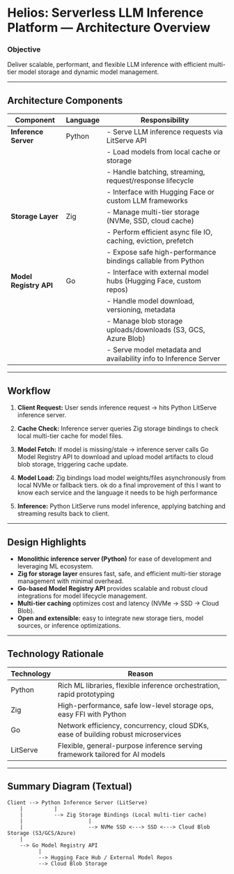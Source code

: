 # Helios: Serverless LLM Inference Platform — Architecture Overview

### Objective

Deliver scalable, performant, and flexible LLM inference with efficient multi-tier model storage and dynamic model management.

---

## Architecture Components

| Component              | Language | Responsibility                                                    |
| ---------------------- | -------- | ----------------------------------------------------------------- |
| **Inference Server**   | Python   | - Serve LLM inference requests via LitServe API                   |
|                        |          | - Load models from local cache or storage                         |
|                        |          | - Handle batching, streaming, request/response lifecycle          |
|                        |          | - Interface with Hugging Face or custom LLM frameworks            |
| **Storage Layer**      | Zig      | - Manage multi-tier storage (NVMe, SSD, cloud cache)              |
|                        |          | - Perform efficient async file IO, caching, eviction, prefetch    |
|                        |          | - Expose safe high-performance bindings callable from Python      |
| **Model Registry API** | Go       | - Interface with external model hubs (Hugging Face, custom repos) |
|                        |          | - Handle model download, versioning, metadata                     |
|                        |          | - Manage blob storage uploads/downloads (S3, GCS, Azure Blob)     |
|                        |          | - Serve model metadata and availability info to Inference Server  |

---

## Workflow

1. **Client Request:**
   User sends inference request → hits Python LitServe inference server.

2. **Cache Check:**
   Inference server queries Zig storage bindings to check local multi-tier cache for model files.

3. **Model Fetch:**
   If model is missing/stale → inference server calls Go Model Registry API to download and upload model artifacts to cloud blob storage, triggering cache update.

4. **Model Load:**
   Zig bindings load model weights/files asynchronously from local NVMe or fallback tiers.
ok do a final improvement of this I want to know each service and the language it needs to be high performance
5. **Inference:**
   Python LitServe runs model inference, applying batching and streaming results back to client.

---

## Design Highlights

* **Monolithic inference server (Python)** for ease of development and leveraging ML ecosystem.
* **Zig for storage layer** ensures fast, safe, and efficient multi-tier storage management with minimal overhead.
* **Go-based Model Registry API** provides scalable and robust cloud integrations for model lifecycle management.
* **Multi-tier caching** optimizes cost and latency (NVMe → SSD → Cloud Blob).
* **Open and extensible:** easy to integrate new storage tiers, model sources, or inference optimizations.

---

## Technology Rationale

| Technology | Reason                                                                             |
| ---------- | ---------------------------------------------------------------------------------- |
| Python     | Rich ML libraries, flexible inference orchestration, rapid prototyping             |
| Zig        | High-performance, safe low-level storage ops, easy FFI with Python                 |
| Go         | Network efficiency, concurrency, cloud SDKs, ease of building robust microservices |
| LitServe   | Flexible, general-purpose inference serving framework tailored for AI models       |

---

## Summary Diagram (Textual)

```
Client --> Python Inference Server (LitServe)
    |          |
    |          --> Zig Storage Bindings (Local multi-tier cache)
    |                     |
    |                     --> NVMe SSD <---> SSD <---> Cloud Blob Storage (S3/GCS/Azure)
    |
    --> Go Model Registry API
          |
          --> Hugging Face Hub / External Model Repos
          --> Cloud Blob Storage
```

